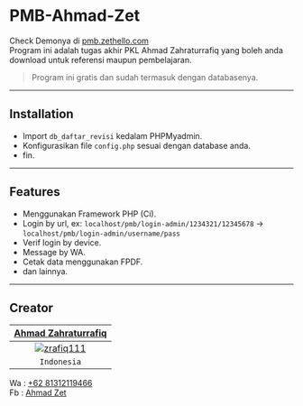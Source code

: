 # PMB-Ahmad-Zet

Check Demonya di <a href="https://pmb.zethello.com" target="_blank" >pmb.zethello.com</a> <br>
Program ini adalah tugas akhir PKL Ahmad Zahraturrafiq yang boleh anda download untuk referensi maupun pembelajaran.

> Program ini gratis dan sudah termasuk dengan databasenya. 

---

## Installation

- Import `db_daftar_revisi` kedalam PHPMyadmin.
- Konfigurasikan file `config.php` sesuai dengan database anda.
- fin.

--- 

## Features 

- Menggunakan Framework PHP (Ci).
- Login by url, ex: `localhost/pmb/login-admin/1234321/12345678` -> `localhost/pmb/login-admin/username/pass`
- Verif login by device.
- Message by WA.
- Cetak data menggunakan FPDF.
- dan lainnya.

---

## Creator

| <a href="https://zethello.com" target="_blank">**Ahmad Zahraturrafiq**</a> |
| :---: |
| [![zrafiq111]()]()    |
| `Indonesia` |


Wa : <a href="https://wa.me/6281312119466?text=Hello%20Zet">+62 81312119466</a><br>
Fb : <a href="https://web.facebook.com/rfq.ns">Ahmad Zet </a>
